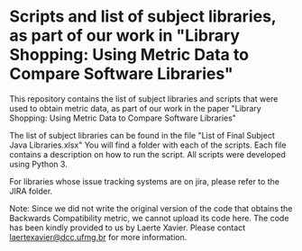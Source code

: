 # Scripts and list of subject libraries, as part of our work in "Library Shopping: Using Metric Data to Compare Software Libraries"

This repository contains the list of subject libraries and scripts that were used to obtain metric data, as part of our work in the paper "Library Shopping: Using Metric Data to Compare Software Libraries"

The list of subject libraries can be found in the file "List of Final Subject Java Libraries.xlsx"
You will find a folder with each of the scripts. Each file contains a description on how to run the script. All scripts were developed using Python 3.

For libraries whose issue tracking systems are on jira, please refer to the JIRA folder.

Note: Since we did not write the original version of the code that obtains the Backwards Compatibility metric, we cannot upload its code here. The code has been kindly provided to us by Laerte Xavier. Please contact laertexavier@dcc.ufmg.br for more information.

